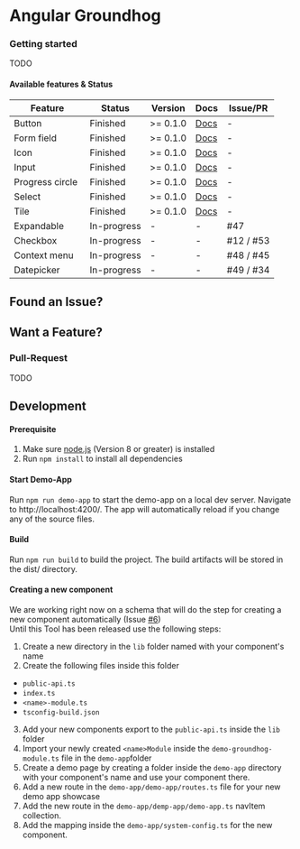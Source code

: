 # Angular Groundhog

### Getting started
TODO

#### Available features & Status

| Feature          | Status      | Version        | Docs        | Issue/PR    |
|------------------|-------------|-------------|-------------|-------------|
| Button           | Finished    | >= 0.1.0    | [Docs](https://github.com/Dynatrace/ngx-groundhog/blob/master/src/lib/button/README.md)            | - |
| Form field       | Finished    | >= 0.1.0    | [Docs](https://github.com/Dynatrace/ngx-groundhog/blob/master/src/lib/form-field/README.md)        | - |
| Icon             | Finished    | >= 0.1.0    | [Docs](https://github.com/Dynatrace/ngx-groundhog/blob/master/src/lib/icon/README.md)              | - |
| Input            | Finished    | >= 0.1.0    | [Docs](https://github.com/Dynatrace/ngx-groundhog/blob/master/src/lib/input/README.md)             | - |
| Progress circle  | Finished    | >= 0.1.0    | [Docs](https://github.com/Dynatrace/ngx-groundhog/blob/master/src/lib/progress-circle/README.md)   | - |
| Select           | Finished    | >= 0.1.0    | [Docs](https://github.com/Dynatrace/ngx-groundhog/blob/master/src/lib/select/README.md)            | - |
| Tile             | Finished    | >= 0.1.0    | [Docs](https://github.com/Dynatrace/ngx-groundhog/blob/master/src/lib/tile/README.md)              | - |
| Expandable       | In-progress | - | - | #47 |
| Checkbox         | In-progress | - | - | #12 / #53 |
| Context menu     | In-progress | - | - | #48 / #45 |
| Datepicker       | In-progress | - | - | #49 / #34 |

## Found an Issue?

## Want a Feature?

### Pull-Request
TODO

## Development

#### Prerequisite
1. Make sure [node.js](https://nodejs.org) (Version 8 or greater) is installed
2. Run `npm install` to install all dependencies

#### Start Demo-App
Run `npm run demo-app` to start the demo-app on a local dev server. Navigate to http://localhost:4200/. The app will automatically reload if you change any of the source files.

#### Build
Run `npm run build` to build the project. The build artifacts will be stored in the dist/ directory.

#### Creating a new component
We are working right now on a schema that will do the step for creating a new component automatically (Issue [#6](6))    
Until this Tool has been released use the following steps:
1. Create a new directory in the `lib` folder named with your component's name
2. Create the following files inside this folder
  - `public-api.ts`
  - `index.ts`
  - `<name>-module.ts`
  - `tsconfig-build.json`
3. Add your new components export to the `public-api.ts` inside the `lib` folder
4. Import your newly created `<name>Module` inside the `demo-groundhog-module.ts` file in the `demo-app`folder
5. Create a demo page by creating a folder inside the `demo-app` directory with your component's name and use your component there. 
6. Add a new route in the `demo-app/demo-app/routes.ts` file for your new demo app showcase
7. Add the new route in the `demo-app/demp-app/demo-app.ts` navItem collection.
8. Add the mapping inside the `demo-app/system-config.ts` for the new component. 
